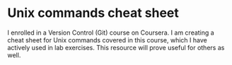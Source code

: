 # Unix commands cheat sheet
I enrolled in a Version Control (Git) course on Coursera. I am creating a cheat sheet for Unix commands covered in this course, which I have actively used in lab exercises. This resource will prove useful for others as well.
